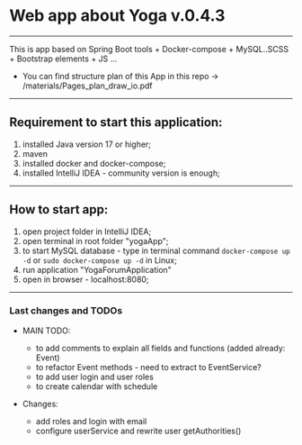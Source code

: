 # Web app about Yoga v.0.4.3
---
This is app based on Spring Boot tools + Docker-compose + MySQL..SCSS + Bootstrap elements + JS ...

- You can find structure plan of this App in this repo -> /materials/Pages_plan_draw_io.pdf

---

## Requirement to start this application:

1. installed Java version 17 or higher;
2. maven
3. installed docker and docker-compose;
4. installed IntelliJ IDEA - community version is enough;

___

## How to start app:

1. open project folder in IntelliJ IDEA;
2. open terminal in root folder "yogaApp";
3. to start MySQL database - type in terminal command  `docker-compose up -d` or `sudo docker-compose up -d` in Linux;
4. run application "YogaForumApplication"
5. open in browser - localhost:8080;

---

### Last changes and TODOs
- MAIN TODO: 
  - to add comments to explain all fields and functions (added already: Event)
  - to refactor Event methods - need to extract to EventService?
  - to add user login and user roles
  - to create calendar with schedule
  
- Changes:
  - add roles and login with email
  - configure userService and rewrite user getAuthorities()